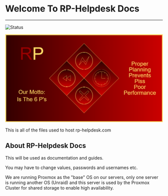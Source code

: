 # Welcome To RP-Helpdesk Docs

---------------
![Status](https://status.rp-helpdesk.com/api/badge/1/status)

![pic](https://github.com/rune004/mkdocs/blob/abd1d85cad12f700ba1d48db20e64aaaaef0869d/docs/img/Logo%20(Motto)%20larger.png)

This is all of the files used to host rp-helpdesk.com


## About RP-Helpdesk Docs


This will be used as documentation and guides.


You may have to change values, passwords and usernames etc.


We are running Proxmox as the "base" OS on our servers, only one server is running another OS (Unraid) and this server is used by the Proxmox Cluster for shared storage to enable high availability. 

<!--
Made for tracking issues on Github.

* [feature] Add an awesome feature ([#33][i33])
* [bug] Finally fixed this stupid bug ([#19][i19])

[i19]: https://github.com/user/repo/issues/19
[i33]: https://github.com/user/repo/issues/33
 -->
